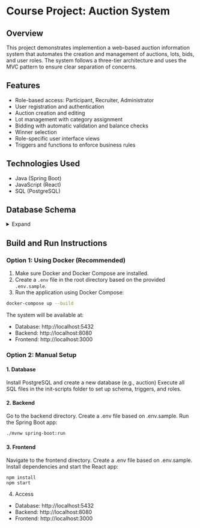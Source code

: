 # Course Project: Auction System

## Overview  
This project demonstrates implemention a web-based auction information system that automates the creation and management of auctions, lots, bids, and user roles. The system follows a three-tier architecture and uses the MVC pattern to ensure clear separation of concerns.

## Features  
- Role-based access: Participant, Recruiter, Administrator  
- User registration and authentication  
- Auction creation and editing  
- Lot management with category assignment  
- Bidding with automatic validation and balance checks  
- Winner selection
- Role-specific user interface views  
- Triggers and functions to enforce business rules

## Technologies Used  
- Java (Spring Boot)  
- JavaScript (React)  
- SQL (PostgreSQL)

## Database Schema
<details>
  <summary>Expand</summary>
  
  ### `user`
  
  | Column      | Type              | Constraints               |
  |-------------|-------------------|---------------------------|
  | id          | SERIAL            | PRIMARY KEY               |
  | username    | VARCHAR(30)       | NOT NULL, UNIQUE          |
  | first_name  | VARCHAR(50)       | NOT NULL                  |
  | last_name   | VARCHAR(50)       | NOT NULL                  |
  | balance     | DOUBLE PRECISION  | DEFAULT 0                 |
  
  ---
  
  ### `category`
  
  | Column      | Type              | Constraints               |
  |-------------|-------------------|---------------------------|
  | id          | SERIAL            | PRIMARY KEY               |
  | title       | VARCHAR(255)      | NOT NULL                  |
  | description | VARCHAR(100)      |                           |
  
  ---
  
  ### `auction`
  
  | Column      | Type                      | Constraints                                        |
  |-------------|---------------------------|----------------------------------------------------|
  | id          | SERIAL                    | PRIMARY KEY                                        |
  | admin_id    | INTEGER                   | NOT NULL, FOREIGN KEY → `user(id)`                |
  | title       | VARCHAR(100)              | NOT NULL                                          |
  | description | VARCHAR(255)              |                                                   |
  | start_date  | TIMESTAMP WITH TIME ZONE  | NOT NULL, DEFAULT `CURRENT_TIMESTAMP`             |
  | end_date    | TIMESTAMP WITH TIME ZONE  |                                                   |
  
  ---
  
  ### `lot`
  
  | Column       | Type              | Constraints                                         |
  |--------------|-------------------|-----------------------------------------------------|
  | id           | SERIAL            | PRIMARY KEY                                         |
  | auction_id   | INTEGER           | NOT NULL, FOREIGN KEY → `auction(id)`              |
  | category_id  | INTEGER           | NOT NULL, FOREIGN KEY → `category(id)`             |
  | amount       | DOUBLE PRECISION  | DEFAULT 0                                           |
  | title        | VARCHAR(100)      | NOT NULL                                           |
  | description  | VARCHAR(255)      |                                                    |
  
  ---
  
  ### ✉️ `proposal`
  
  | Column      | Type        | Constraints                                |
  |-------------|-------------|--------------------------------------------|
  | id          | SERIAL      | PRIMARY KEY                                |
  | lot_id      | INTEGER     | NOT NULL, FOREIGN KEY → `lot(id)`          |
  | user_id     | INTEGER     | NOT NULL, FOREIGN KEY → `user(id)`         |
  | description | VARCHAR(255)| NOT NULL                                   |
  
  ---
  
  ### `bid`
  
  | Column    | Type              | Constraints                              |
  |-----------|-------------------|------------------------------------------|
  | id        | SERIAL            | PRIMARY KEY                              |
  | lot_id    | INTEGER           | NOT NULL, FOREIGN KEY → `lot(id)`        |
  | user_id   | INTEGER           | NOT NULL, FOREIGN KEY → `user(id)`       |
  | amount    | DOUBLE PRECISION  | NOT NULL                                 |
  | bid_date  | TIMESTAMP         | DEFAULT `CURRENT_TIMESTAMP`              |
  
  ---
  
  ### `payment`
  
  | Column    | Type              | Constraints                              |
  |-----------|-------------------|------------------------------------------|
  | id        | SERIAL            | PRIMARY KEY                              |
  | lot_id    | INTEGER           | NOT NULL, FOREIGN KEY → `lot(id)`        |
  | user_id   | INTEGER           | NOT NULL, FOREIGN KEY → `user(id)`       |
  | amount    | DOUBLE PRECISION  | NOT NULL                                 |
</details>

## Build and Run Instructions  
### Option 1: Using Docker (Recommended)

1. Make sure Docker and Docker Compose are installed.
2. Create a `.env` file in the root directory based on the provided `.env.sample`.
3. Run the application using Docker Compose:
```bash
docker-compose up --build
```
The system will be available at:
- Database: http://localhost:5432
- Backend: http://localhost:8080
- Frontend: http://localhost:3000

### Option 2: Manual Setup
#### 1. Database

Install PostgreSQL and create a new database (e.g., auction)
Execute all SQL files in the init-scripts folder to set up schema, triggers, and roles.

#### 2. Backend

Go to the backend directory.
Create a .env file based on .env.sample.
Run the Spring Boot app:
```bash
./mvnw spring-boot:run
```
#### 3. Frontend

Navigate to the frontend directory.
Create a .env file based on .env.sample.
Install dependencies and start the React app:
```
npm install
npm start
```
4. Access
- Database: http://localhost:5432
- Backend: http://localhost:8080
- Frontend: http://localhost:3000
